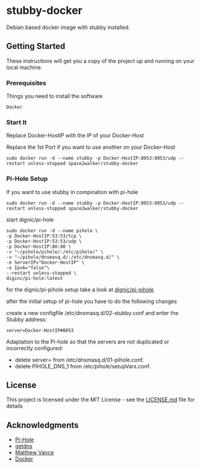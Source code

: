 # stubby-docker

Debian based docker image with stubby installed. 

## Getting Started

These instructions will get you a copy of the project up and running on your local machine. 

### Prerequisites

Things you need to install the software

```
Docker
```

### Start It

Replace Docker-HostIP with the IP of your Docker-Host

Replace the 1st Port if you want to use another on your Docker-Host

```
sudo docker run -d --name stubby -p Docker-HostIP:8053:8053/udp --restart unless-stopped space2walker/stubby-docker
```

### Pi-Hole Setup

If you want to use stubby in compination with pi-hole 

```
sudo docker run -d --name stubby -p Docker-HostIP:8053:8053/udp --restart unless-stopped space2walker/stubby-docker
```

start dignic/pi-hole 

```
sudo docker run -d --name pihole \
-p Docker-HostIP:53:53/tcp \
-p Docker-HostIP:53:53/udp \
-p Docker-HostIP:80:80 \
-v "~/pihole/pihole/:/etc/pihole/" \
-v "~/pihole/dnsmasq.d/:/etc/dnsmasq.d/" \
-e ServerIP="Docker-HostIP" \
-e Ipv6="false"\
--restart unless-stopped \
diginc/pi-hole:latest
```

for the dignic/pi-pihole setup take a look at [dignic/pi-pihole](https://github.com/diginc/docker-pi-hole)

after the initial setup of pi-hole you have to do the following changes

create a new configfile /etc/dnsmasq.d/02-stubby.conf and enter the Stubby address:

```
server=Docker-HostIP#8053
```

Adaptation to the Pi-hole so that the servers are not duplicated or incorrectly configured:
* delete server= from /etc/dnsmasq.d/01-pihole.conf.
* delete PIHOLE_DNS_1 from /etc/pihole/setupVars.conf.

## License

This project is licensed under the MIT License - see the [LICENSE.md](LICENSE.md) file for details

## Acknowledgments

* [Pi-Hole](https://pi-hole.net/)
* [getdns](https://github.com/getdnsapi/stubby)
* [Matthew Vance](https://github.com/MatthewVance/stubby-docker)
* [Docker](https://www.docker.com/)
